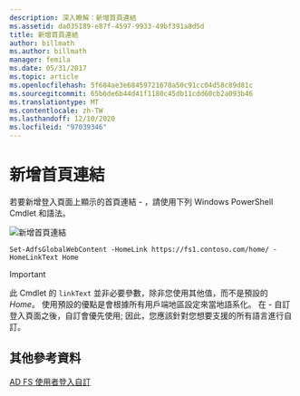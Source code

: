 ```yaml
---
description: 深入瞭解：新增首頁連結
ms.assetid: da035189-e87f-4597-9933-49bf391a8d5d
title: 新增首頁連結
author: billmath
ms.author: billmath
manager: femila
ms.date: 05/31/2017
ms.topic: article
ms.openlocfilehash: 5f684ae3e68459721678a50c91cc04d58c89d81c
ms.sourcegitcommit: 65b6de6b44d41f1180c45db11cdd60cb2a093b46
ms.translationtype: MT
ms.contentlocale: zh-TW
ms.lasthandoff: 12/10/2020
ms.locfileid: "97039346"
---
```

# <a name="add-home-link"></a>新增首頁連結

若要新增登入頁面上顯示的首頁連結 \- ，請使用下列 Windows PowerShell Cmdlet 和語法。


![新增首頁連結](media/AD-FS-user-sign-in-customization/ADFS_Blue_Custom2.png)


`Set-AdfsGlobalWebContent -HomeLink https://fs1.contoso.com/home/ -HomeLinkText Home `


> [!IMPORTANT]
> 此 Cmdlet 的 `linkText` 並非必要參數，除非您使用其他值，而不是預設的 *Home*。 使用預設的優點是會根據所有用戶端地區設定來當地語系化。 在 \- 自訂登入頁面之後，自訂會優先使用; 因此，您應該針對您想要支援的所有語言進行自訂。

## <a name="additional-references"></a>其他參考資料
[AD FS 使用者登入自訂](AD-FS-user-sign-in-customization.md)
